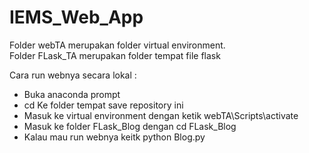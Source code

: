 # IEMS_Web_App

Folder webTA merupakan folder virtual environment.<br>
Folder FLask_TA merupakan folder tempat file flask<br>

Cara run webnya secara lokal :
- Buka anaconda prompt
- cd Ke folder tempat save repository ini
- Masuk ke virtual environment dengan ketik webTA\Scripts\activate
- Masuk ke folder FLask_Blog dengan cd FLask_Blog
- Kalau mau run webnya keitk python Blog.py

